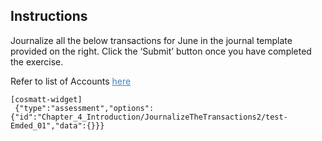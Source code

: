 ## Instructions

Journalize all the below transactions for June in the journal template provided on the right. Click the ‘Submit’ button once you have completed the exercise. 


Refer to list of Accounts <span title = "- Cash&#013;- Common Stock&#013;- Miscellaneous Expense&#013;- Supplies Expense&#013;- Accounts Payable&#013;- Fees Earned&#013;- Accounts Receivable&#013;- Salary Expense&#013;- Truck Expense&#013;- Cash Dividends" style="color: #4183C4;text-decoration: underline;cursor: pointer;">here</span>

```
[cosmatt-widget]
 {"type":"assessment","options":{"id":"Chapter_4_Introduction/JournalizeTheTransactions2/test-Emded_01","data":{}}} 
```
